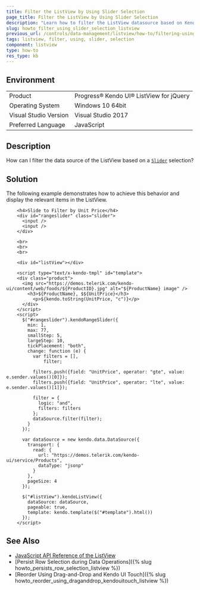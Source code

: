 ```yaml
---
title: Filter the ListView by Using Slider Selection
page_title: Filter the ListView by Using Slider Selection
description: "Learn how to filter the ListView datasource based on Kendo UI Slider selection."
slug: howto_filter_using_slider_selection_listview
previous_url: /controls/data-management/listview/how-to/filtering-using-slider, /controls/editors/slider/how-to/filter-listview-using-slider
tags: listview, filter, using, slider, selection
component: listview
type: how-to
res_type: kb
---
```


## Environment

<table>
 <tr>
  <td>Product</td>
  <td>Progress® Kendo UI® ListView for jQuery</td>
 </tr>
 <tr>
  <td>Operating System</td>
  <td>Windows 10 64bit</td>
 </tr>
 <tr>
  <td>Visual Studio Version</td>
  <td>Visual Studio 2017</td>
 </tr>
 <tr>
  <td>Preferred Language</td>
  <td>JavaScript</td>
 </tr>
</table>

## Description

How can I filter the data source of the ListView based on a [`Slider`](/controls/editors/rangeslider/overview) selection?

## Solution

The following example demonstrates how to achieve this behavior and display the relevant items in the ListView.

```dojo
    <h4>Slide to Filter by Unit Price</h4>
    <div id="rangeslider" class="slider">
      <input />
      <input />
    </div>

    <br>
    <br>
    <br>

    <div id="listView"></div>

    <script type="text/x-kendo-tmpl" id="template">
    <div class="product">
      <img src="https://demos.telerik.com/kendo-ui/content/web/foods/${ProductID}.jpg" alt="${ProductName} image" />
        <h3>${ProductName}, $${UnitPrice}</h3>
          <p>${kendo.toString(UnitPrice, "c")}</p>
      </div>
    </script>
    <script>
      $("#rangeslider").kendoRangeSlider({
        min: 1,
        max: 77,
        smallStep: 5,
        largeStep: 10,
        tickPlacement: "both",
        change: function (e) {
          var filters = [],
              filter;

          filters.push({field: "UnitPrice", operator: "gte", value: e.sender.values()[0]});
          filters.push({field: "UnitPrice", operator: "lte", value: e.sender.values()[1]});

          filter = {
            logic: "and",
            filters: filters
          };
          dataSource.filter(filter);
        }
      });

      var dataSource = new kendo.data.DataSource({
        transport: {
          read: {
            url: "https://demos.telerik.com/kendo-ui/service/Products",
            dataType: "jsonp"
          }
        },
        pageSize: 4
      });

      $("#listView").kendoListView({
        dataSource: dataSource,
        pageable: true,
        template: kendo.template($("#template").html())
      });
    </script>
```

## See Also

* [JavaScript API Reference of the ListView](/api/javascript/ui/listview)
* [Persist Row Selection during Data Operations]({% slug howto_persists_row_selection_listview %})
* [Reorder Using Drag-and-Drop and Kendo UI Touch]({% slug howto_reorder_using_draganddrop_kendouitouch_listview %})
